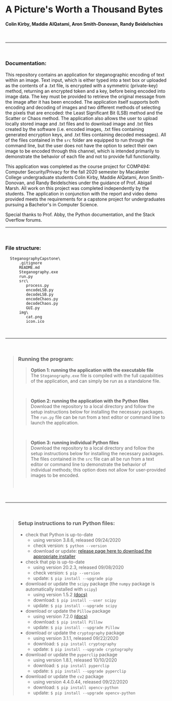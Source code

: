 # A Picture's Worth a Thousand Bytes
#### Colin Kirby, Maddie AlQatami, Aron Smith-Donovan, Randy Beidelschies
<br>

***
<br>

### Documentation:
This repository contains an application for steganographic encoding of text within an image. Text input, which is either typed into a text box or uploaded as the contents of a .txt file, is encrypted with a symmetric (private-key) method, returning an encrypted token and a key, before being encoded into image data. The key must be provided to retrieve the original message from the image after it has been encoded. The application itself supports both encoding and decoding of images and two different methods of selecting the pixels that are encoded: the Least Significant Bit (LSB) method and the Scatter or Chaos method. The application also allows the user to upload locally stored image and .txt files and to download image and .txt files created by the software (i.e. encoded images, .txt files containing generated encryption keys, and .txt files containing decoded messages). All of the files contained in the `src` folder are equipped to run through the command line, but the user does not have the option to select their own image to be encoded through this channel, which is intended primarily to demonstrate the behavior of each file and not to provide full functionality.

This application was completed as the course project for COMP494: Computer Security/Privacy for the fall 2020 semester by Macalester College undergraduate students Colin Kirby, Maddie AlQatami, Aron Smith-Donovan, and Randy Beidelschies under the guidance of Prof. Abigail Marsh. All work on this project was completed independently by the students. The application in conjunction with the report and video demo provided meets the requirements for a capstone project for undergraduates pursuing a Bachelor's in Computer Science.

Special thanks to Prof. Abby, the Python documentation, and the Stack Overflow forums.
<br>

***
<br>

### File structure:

```
  SteganographyCapstone\
      .gitignore
      README.md
      Steganography.exe
      run.py
      src\
         process.py
         encodeLSB.py
         decodeLSB.py
         encodeChaos.py
         decodeChaos.py
         GUI.py
      img\
         cat.png
         icon.ico
```
<br>

***
<br>

<blockquote>

### Running the program:

   <blockquote>

   **Option 1: running the application with the executable file**<br>
   The `Steganography.exe` file is compiled with the full capabilities of the application, and can simply be run as a standalone file.

   </blockquote>
   <br>
   <blockquote>

   **Option 2: running the application with the Python files**<br>
   Download the repository to a local directory and follow the setup instructions below for installing the necessary packages. The `run.py` file can be run from a text editor or command line to launch the application.

   </blockquote>
   <br>
   <blockquote>

   **Option 3: running individual Python files**<br>
   Download the repository to a local directory and follow the setup instructions below for installing the necessary packages. The files contained in the `src` file can all be run from a text editor or command line to demonstrate the behavior of individual methods; this option does not allow for user-provided images to be encoded.

   </blockquote>
   <br>
</blockquote>
<br>

***
<br>

<blockquote>

### Setup instructions to run Python files:

  * check that Python is up-to-date
    * using version 3.8.6, released 09/24/2020
    * check version: `$ python --version`
    * download or update: <a href="https://www.python.org/downloads/release/python-390/">release page here to download the appropriate installer</a> 
 * check that pip is up-to-date
    * using version 20.2.3, released 09/08/2020
    * check version: `$ pip --version`
    * update: `$ pip install --upgrade pip`
 * download or update the `scipy` package (the `numpy` package is automatically installed with `scipy`)
    * using version 1.5.2 <a href="https://www.scipy.org/index.html">(docs)</a>
    * download: `$ pip install --user scipy`
    * update: `$ pip install --upgrade scipy`
 * download or update the `Pillow` package
    * using version 7.2.0 <a href="https://pillow.readthedocs.io/en/stable/index.html">(docs)</a>
    * download: `$ pip install Pillow`
    * update: `$ pip install --upgrade Pillow`
 * download or update the `cryptography` package
   * using version 3.1.1, released 09/22/2020
   * download: `$ pip install cryptography`
   * update: `$ pip install --upgrade cryptography`
 * download or update the `pyperclip` package
   * using version 1.8.1, released 10/10/2020
   * download: `$ pip install pyperclip`
   * update: `$ pip install --upgrade pyperclip`
 * download or update the `cv2` package
   * using version 4.4.0.44, released 09/22/2020
   * download: `$ pip install opencv-python`
   * update: `$ pip install --upgrade opencv-python`
</blockquote>
<!-- end of file -->